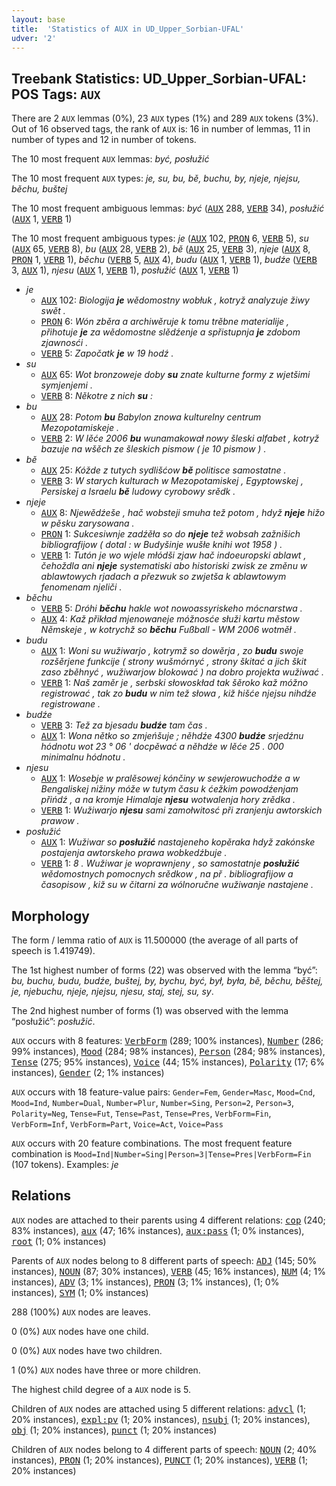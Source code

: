 ```yaml
---
layout: base
title:  'Statistics of AUX in UD_Upper_Sorbian-UFAL'
udver: '2'
---
```


## Treebank Statistics: UD_Upper_Sorbian-UFAL: POS Tags: `AUX`

There are 2 `AUX` lemmas (0%), 23 `AUX` types (1%) and 289 `AUX` tokens (3%).
Out of 16 observed tags, the rank of `AUX` is: 16 in number of lemmas, 11 in number of types and 12 in number of tokens.

The 10 most frequent `AUX` lemmas: <em>być, posłužić</em>

The 10 most frequent `AUX` types:  <em>je, su, bu, bě, buchu, by, njeje, njejsu, běchu, buštej</em>

The 10 most frequent ambiguous lemmas: <em>być</em> (<tt><a href="hsb_ufal-pos-AUX.html">AUX</a></tt> 288, <tt><a href="hsb_ufal-pos-VERB.html">VERB</a></tt> 34), <em>posłužić</em> (<tt><a href="hsb_ufal-pos-AUX.html">AUX</a></tt> 1, <tt><a href="hsb_ufal-pos-VERB.html">VERB</a></tt> 1)

The 10 most frequent ambiguous types:  <em>je</em> (<tt><a href="hsb_ufal-pos-AUX.html">AUX</a></tt> 102, <tt><a href="hsb_ufal-pos-PRON.html">PRON</a></tt> 6, <tt><a href="hsb_ufal-pos-VERB.html">VERB</a></tt> 5), <em>su</em> (<tt><a href="hsb_ufal-pos-AUX.html">AUX</a></tt> 65, <tt><a href="hsb_ufal-pos-VERB.html">VERB</a></tt> 8), <em>bu</em> (<tt><a href="hsb_ufal-pos-AUX.html">AUX</a></tt> 28, <tt><a href="hsb_ufal-pos-VERB.html">VERB</a></tt> 2), <em>bě</em> (<tt><a href="hsb_ufal-pos-AUX.html">AUX</a></tt> 25, <tt><a href="hsb_ufal-pos-VERB.html">VERB</a></tt> 3), <em>njeje</em> (<tt><a href="hsb_ufal-pos-AUX.html">AUX</a></tt> 8, <tt><a href="hsb_ufal-pos-PRON.html">PRON</a></tt> 1, <tt><a href="hsb_ufal-pos-VERB.html">VERB</a></tt> 1), <em>běchu</em> (<tt><a href="hsb_ufal-pos-VERB.html">VERB</a></tt> 5, <tt><a href="hsb_ufal-pos-AUX.html">AUX</a></tt> 4), <em>budu</em> (<tt><a href="hsb_ufal-pos-AUX.html">AUX</a></tt> 1, <tt><a href="hsb_ufal-pos-VERB.html">VERB</a></tt> 1), <em>budźe</em> (<tt><a href="hsb_ufal-pos-VERB.html">VERB</a></tt> 3, <tt><a href="hsb_ufal-pos-AUX.html">AUX</a></tt> 1), <em>njesu</em> (<tt><a href="hsb_ufal-pos-AUX.html">AUX</a></tt> 1, <tt><a href="hsb_ufal-pos-VERB.html">VERB</a></tt> 1), <em>posłužić</em> (<tt><a href="hsb_ufal-pos-AUX.html">AUX</a></tt> 1, <tt><a href="hsb_ufal-pos-VERB.html">VERB</a></tt> 1)


* <em>je</em>
  * <tt><a href="hsb_ufal-pos-AUX.html">AUX</a></tt> 102: <em>Biologija <b>je</b> wědomostny wobłuk , kotryž analyzuje žiwy swět .</em>
  * <tt><a href="hsb_ufal-pos-PRON.html">PRON</a></tt> 6: <em>Wón zběra a archiwěruje k tomu trěbne materialije , přihotuje <b>je</b> za wědomostne slědźenje a spřistupnja <b>je</b> zdobom zjawnosći .</em>
  * <tt><a href="hsb_ufal-pos-VERB.html">VERB</a></tt> 5: <em>Započatk <b>je</b> w 19 hodź .</em>
* <em>su</em>
  * <tt><a href="hsb_ufal-pos-AUX.html">AUX</a></tt> 65: <em>Wot bronzoweje doby <b>su</b> znate kulturne formy z wjetšimi symjenjemi .</em>
  * <tt><a href="hsb_ufal-pos-VERB.html">VERB</a></tt> 8: <em>Někotre z nich <b>su</b> :</em>
* <em>bu</em>
  * <tt><a href="hsb_ufal-pos-AUX.html">AUX</a></tt> 28: <em>Potom <b>bu</b> Babylon znowa kulturelny centrum Mezopotamiskeje .</em>
  * <tt><a href="hsb_ufal-pos-VERB.html">VERB</a></tt> 2: <em>W lěće 2006 <b>bu</b> wunamakował nowy šleski alfabet , kotryž bazuje na wšěch ze šleskich pismow ( je 10 pismow ) .</em>
* <em>bě</em>
  * <tt><a href="hsb_ufal-pos-AUX.html">AUX</a></tt> 25: <em>Kóžde z tutych sydlišćow <b>bě</b> politisce samostatne .</em>
  * <tt><a href="hsb_ufal-pos-VERB.html">VERB</a></tt> 3: <em>W starych kulturach w Mezopotamiskej , Egyptowskej , Persiskej a Israelu <b>bě</b> ludowy cyrobowy srědk .</em>
* <em>njeje</em>
  * <tt><a href="hsb_ufal-pos-AUX.html">AUX</a></tt> 8: <em>Njewědźeše , hač wobsteji smuha tež potom , hdyž <b>njeje</b> hižo w pěsku zarysowana .</em>
  * <tt><a href="hsb_ufal-pos-PRON.html">PRON</a></tt> 1: <em>Sukcesiwnje zadźěła so do <b>njeje</b> tež wobsah zažnišich bibliografijow ( dotal : w Budyšinje wušłe knihi wot 1958 ) .</em>
  * <tt><a href="hsb_ufal-pos-VERB.html">VERB</a></tt> 1: <em>Tutón je wo wjele młódši zjaw hač indoeuropski ablawt , čehoždla ani <b>njeje</b> systematiski abo historiski zwisk ze změnu w ablawtowych rjadach a přezwuk so zwjetša k ablawtowym fenomenam njeliči .</em>
* <em>běchu</em>
  * <tt><a href="hsb_ufal-pos-VERB.html">VERB</a></tt> 5: <em>Dróhi <b>běchu</b> hakle wot nowoassyriskeho mócnarstwa .</em>
  * <tt><a href="hsb_ufal-pos-AUX.html">AUX</a></tt> 4: <em>Kaž přikład mjenowaneje móžnosće słuži kartu městow Němskeje , w kotrychž so <b>běchu</b> Fußball - WM 2006 wotměł .</em>
* <em>budu</em>
  * <tt><a href="hsb_ufal-pos-AUX.html">AUX</a></tt> 1: <em>Woni su wužiwarjo , kotrymž so dowěrja , zo <b>budu</b> swoje rozšěrjene funkcije ( strony wušmórnyć , strony škitać a jich škit zaso zběhnyć , wužiwarjow blokować ) na dobro projekta wužiwać .</em>
  * <tt><a href="hsb_ufal-pos-VERB.html">VERB</a></tt> 1: <em>Naš zaměr je , serbski słowoskład tak šěroko kaž móžno registrować , tak zo <b>budu</b> w nim tež słowa , kiž hišće njejsu nihdźe registrowane .</em>
* <em>budźe</em>
  * <tt><a href="hsb_ufal-pos-VERB.html">VERB</a></tt> 3: <em>Tež za bjesadu <b>budźe</b> tam čas .</em>
  * <tt><a href="hsb_ufal-pos-AUX.html">AUX</a></tt> 1: <em>Wona nětko so zmjeńšuje ; něhdźe 4300 <b>budźe</b> srjedźnu hódnotu wot 23 ° 06 ' docpěwać a něhdźe w lěće 25 . 000 minimalnu hódnotu .</em>
* <em>njesu</em>
  * <tt><a href="hsb_ufal-pos-AUX.html">AUX</a></tt> 1: <em>Wosebje w pralěsowej kónčiny w sewjerowuchodźe a w Bengaliskej nižiny móže w tutym času k ćežkim powodźenjam přińdź , a na kromje Himalaje <b>njesu</b> wotwalenja hory zrědka .</em>
  * <tt><a href="hsb_ufal-pos-VERB.html">VERB</a></tt> 1: <em>Wužiwarjo <b>njesu</b> sami zamołwitosć při zranjenju awtorskich prawow .</em>
* <em>posłužić</em>
  * <tt><a href="hsb_ufal-pos-AUX.html">AUX</a></tt> 1: <em>Wužiwar so <b>posłužić</b> nastajeneho kopěraka hdyž zakónske postajenja awtorskeho prawa wobkedźbuje .</em>
  * <tt><a href="hsb_ufal-pos-VERB.html">VERB</a></tt> 1: <em>8 . Wužiwar je woprawnjeny , so samostatnje <b>posłužić</b> wědomostnych pomocnych srědkow , na př . bibliografijow a časopisow , kiž su w čitarni za wólnoručne wužiwanje nastajene .</em>

## Morphology

The form / lemma ratio of `AUX` is 11.500000 (the average of all parts of speech is 1.419749).

The 1st highest number of forms (22) was observed with the lemma “być”: <em>bu, buchu, budu, budźe, buštej, by, bychu, być, był, była, bě, běchu, běštej, je, njebuchu, njeje, njejsu, njesu, staj, stej, su, sy</em>.

The 2nd highest number of forms (1) was observed with the lemma “posłužić”: <em>posłužić</em>.

`AUX` occurs with 8 features: <tt><a href="hsb_ufal-feat-VerbForm.html">VerbForm</a></tt> (289; 100% instances), <tt><a href="hsb_ufal-feat-Number.html">Number</a></tt> (286; 99% instances), <tt><a href="hsb_ufal-feat-Mood.html">Mood</a></tt> (284; 98% instances), <tt><a href="hsb_ufal-feat-Person.html">Person</a></tt> (284; 98% instances), <tt><a href="hsb_ufal-feat-Tense.html">Tense</a></tt> (275; 95% instances), <tt><a href="hsb_ufal-feat-Voice.html">Voice</a></tt> (44; 15% instances), <tt><a href="hsb_ufal-feat-Polarity.html">Polarity</a></tt> (17; 6% instances), <tt><a href="hsb_ufal-feat-Gender.html">Gender</a></tt> (2; 1% instances)

`AUX` occurs with 18 feature-value pairs: `Gender=Fem`, `Gender=Masc`, `Mood=Cnd`, `Mood=Ind`, `Number=Dual`, `Number=Plur`, `Number=Sing`, `Person=2`, `Person=3`, `Polarity=Neg`, `Tense=Fut`, `Tense=Past`, `Tense=Pres`, `VerbForm=Fin`, `VerbForm=Inf`, `VerbForm=Part`, `Voice=Act`, `Voice=Pass`

`AUX` occurs with 20 feature combinations.
The most frequent feature combination is `Mood=Ind|Number=Sing|Person=3|Tense=Pres|VerbForm=Fin` (107 tokens).
Examples: <em>je</em>


## Relations

`AUX` nodes are attached to their parents using 4 different relations: <tt><a href="hsb_ufal-dep-cop.html">cop</a></tt> (240; 83% instances), <tt><a href="hsb_ufal-dep-aux.html">aux</a></tt> (47; 16% instances), <tt><a href="hsb_ufal-dep-aux-pass.html">aux:pass</a></tt> (1; 0% instances), <tt><a href="hsb_ufal-dep-root.html">root</a></tt> (1; 0% instances)

Parents of `AUX` nodes belong to 8 different parts of speech: <tt><a href="hsb_ufal-pos-ADJ.html">ADJ</a></tt> (145; 50% instances), <tt><a href="hsb_ufal-pos-NOUN.html">NOUN</a></tt> (87; 30% instances), <tt><a href="hsb_ufal-pos-VERB.html">VERB</a></tt> (45; 16% instances), <tt><a href="hsb_ufal-pos-NUM.html">NUM</a></tt> (4; 1% instances), <tt><a href="hsb_ufal-pos-ADV.html">ADV</a></tt> (3; 1% instances), <tt><a href="hsb_ufal-pos-PRON.html">PRON</a></tt> (3; 1% instances),  (1; 0% instances), <tt><a href="hsb_ufal-pos-SYM.html">SYM</a></tt> (1; 0% instances)

288 (100%) `AUX` nodes are leaves.

0 (0%) `AUX` nodes have one child.

0 (0%) `AUX` nodes have two children.

1 (0%) `AUX` nodes have three or more children.

The highest child degree of a `AUX` node is 5.

Children of `AUX` nodes are attached using 5 different relations: <tt><a href="hsb_ufal-dep-advcl.html">advcl</a></tt> (1; 20% instances), <tt><a href="hsb_ufal-dep-expl-pv.html">expl:pv</a></tt> (1; 20% instances), <tt><a href="hsb_ufal-dep-nsubj.html">nsubj</a></tt> (1; 20% instances), <tt><a href="hsb_ufal-dep-obj.html">obj</a></tt> (1; 20% instances), <tt><a href="hsb_ufal-dep-punct.html">punct</a></tt> (1; 20% instances)

Children of `AUX` nodes belong to 4 different parts of speech: <tt><a href="hsb_ufal-pos-NOUN.html">NOUN</a></tt> (2; 40% instances), <tt><a href="hsb_ufal-pos-PRON.html">PRON</a></tt> (1; 20% instances), <tt><a href="hsb_ufal-pos-PUNCT.html">PUNCT</a></tt> (1; 20% instances), <tt><a href="hsb_ufal-pos-VERB.html">VERB</a></tt> (1; 20% instances)

